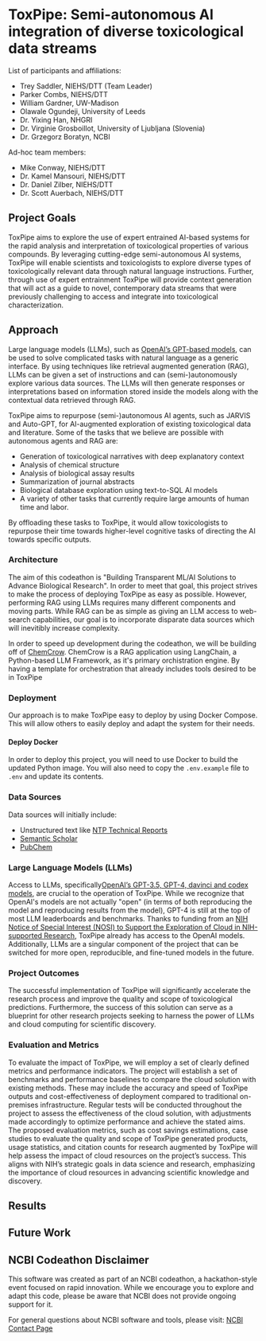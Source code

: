 # ToxPipe: Semi-autonomous AI integration of diverse toxicological data streams

List of participants and affiliations:

- Trey Saddler, NIEHS/DTT (Team Leader)
- Parker Combs, NIEHS/DTT
- William Gardner, UW-Madison
- Olawale Ogundeji, University of Leeds
- Dr. Yixing Han, NHGRI
- Dr. Virginie Grosboillot, University of Ljubljana (Slovenia)
- Dr. Grzegorz Boratyn, NCBI

Ad-hoc team members:

- Mike Conway, NIEHS/DTT
- Dr. Kamel Mansouri, NIEHS/DTT
- Dr. Daniel Zilber, NIEHS/DTT
- Dr. Scott Auerbach, NIEHS/DTT

## Project Goals

ToxPipe aims to explore the use of expert entrained AI-based systems for the rapid analysis and interpretation of toxicological properties of various compounds. By leveraging cutting-edge semi-autonomous AI systems, ToxPipe will enable scientists and toxicologists to explore diverse types of toxicologically relevant data through natural language instructions. Further, through use of expert entrainment ToxPipe will provide context generation that will act as a guide to novel, contemporary data streams that were previously challenging to access and integrate into toxicological characterization.

## Approach

Large language models (LLMs), such as [OpenAI’s GPT-based models](https://openai.com/blog/chatgpt), can be used to solve complicated tasks with natural language as a generic interface. By using techniques like retrieval augmented generation (RAG), LLMs can be given a set of instructions and can (semi-)autonomously explore various data sources. The LLMs will then generate responses or interpretations based on information stored inside the models along with the contextual data retrieved through RAG.

ToxPipe aims to repurpose (semi-)autonomous AI agents, such as JARVIS and Auto-GPT, for AI-augmented exploration of existing toxicological data and literature. Some of the tasks that we believe are possible with autonomous agents and RAG are:

- Generation of toxicological narratives with deep explanatory context
- Analysis of chemical structure
- Analysis of biological assay results
- Summarization of journal abstracts
- Biological database exploration using text-to-SQL AI models
- A variety of other tasks that currently require large amounts of human time and labor.

By offloading these tasks to ToxPipe, it would allow toxicologists to repurpose their time towards higher-level cognitive tasks of directing the AI towards specific outputs.

### Architecture

The aim of this codeathon is "Building Transparent ML/AI Solutions to Advance Biological Research". In order to meet that goal, this project strives to make the process of deploying ToxPipe as easy as possible. However, performing RAG using LLMs requires many different components and moving parts. While RAG can be as simple as giving an LLM access to web-search capabilities, our goal is to incorporate disparate data sources which will inevitibly increase complexity.

In order to speed up development during the codeathon, we will be building off of [ChemCrow](https://github.com/ur-whitelab/chemcrow-public). ChemCrow is a RAG application using LangChain, a Python-based LLM Framework, as it's primary orchistration engine. By having a template for orchestration that already includes tools desired to be in ToxPipe

### Deployment

Our approach is to make ToxPipe easy to deploy by using Docker Compose. This will allow others to easily deploy and adapt the system for their needs.

#### Deploy Docker

In order to deploy this project, you will need to use Docker to build the updated Python image. You will also need to copy the `.env.example` file to `.env` and update its contents.

### Data Sources

Data sources will initially include:

- Unstructured text like [NTP Technical Reports](https://ntp.niehs.nih.gov/publications/reports/index.html?type=Technical+Report)
- [Semantic Scholar](https://www.semanticscholar.org/)
- [PubChem](https://pubchem.ncbi.nlm.nih.gov/)

### Large Language Models (LLMs)

Access to LLMs, specifically[OpenAI’s GPT-3.5, GPT-4, davinci and codex models](https://learn.microsoft.com/en-us/azure/cognitive-services/openai/concepts/models#model-summary-table-and-region-availability), are crucial to the operation of ToxPipe. While we recognize that OpenAI's models are not actually "open" (in terms of both reproducing the model and reproducing results from the model), GPT-4 is still at the top of most LLM leaderboards and benchmarks. Thanks to funding from an [NIH Notice of Special Interest (NOSI) to Support the Exploration of Cloud in NIH-supported Research](https://grants.nih.gov/grants/guide/notice-files/NOT-OD-23-070.html), ToxPipe already has access to the OpenAI models. Additionally, LLMs are a singular component of the project that can be switched for more open, reproducible, and fine-tuned models in the future.

### Project Outcomes

The successful implementation of ToxPipe will significantly accelerate the research process and improve the quality and scope of toxicological predictions. Furthermore, the success of this solution can serve as a blueprint for other research projects seeking to harness the power of LLMs and cloud computing for scientific discovery.

### Evaluation and Metrics

To evaluate the impact of ToxPipe, we will employ a set of clearly defined metrics and performance indicators. The project will establish a set of benchmarks and performance baselines to compare the cloud solution with existing methods. These may include the accuracy and speed of ToxPipe outputs and cost-effectiveness of deployment compared to traditional on-premises infrastructure. Regular tests will be conducted throughout the project to assess the effectiveness of the cloud solution, with adjustments made accordingly to optimize performance and achieve the stated aims. The proposed evaluation metrics, such as cost savings estimations, case studies to evaluate the quality and scope of ToxPipe generated products, usage statistics, and citation counts for research augmented by ToxPipe will help assess the impact of cloud resources on the project’s success. This aligns with NIH’s strategic goals in data science and research, emphasizing the importance of cloud resources in advancing scientific knowledge and discovery.

## Results

## Future Work

## NCBI Codeathon Disclaimer

This software was created as part of an NCBI codeathon, a hackathon-style event focused on rapid innovation. While we encourage you to explore and adapt this code, please be aware that NCBI does not provide ongoing support for it.

For general questions about NCBI software and tools, please visit: [NCBI Contact Page](https://www.ncbi.nlm.nih.gov/home/about/contact/)
